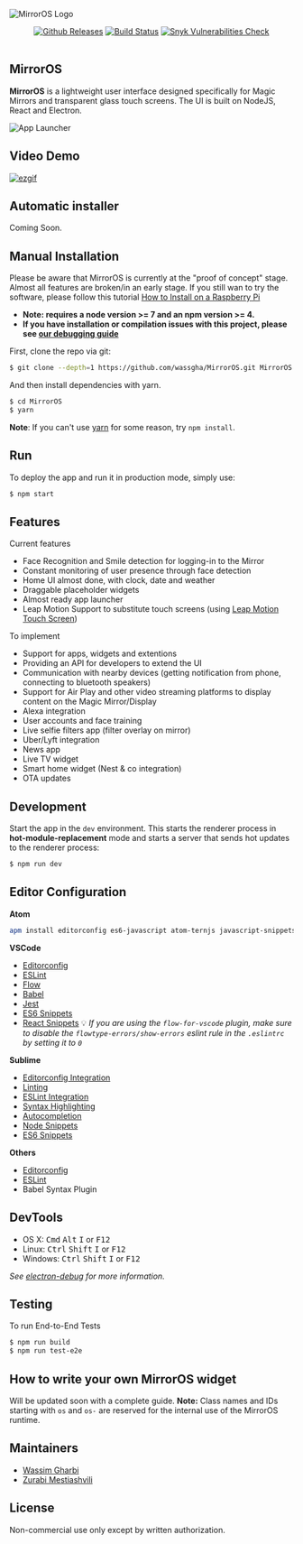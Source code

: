 ![MirrorOS Logo](https://i.imgur.com/l4mJMa4.jpg)

<p align="center">
<a href="https://github.com/wassgha/MirrorOS/releases/latest"><img src="https://img.shields.io/github/tag/wassgha/MirrorOS.svg" alt="Github Releases" /></a>
<a href="https://travis-ci.org/wassgha/MirrorOS"><img src="https://travis-ci.org/wassgha/MirrorOS.svg?branch=master" alt="Build Status" /></a>
<a href="https://snyk.io/test/github/wassgha/MirrorOS"><img src="https://snyk.io/test/github/wassgha/MirrorOS/badge.svg" alt="Snyk Vulnerabilities Check" /></a>
<br><br>
</p>

## MirrorOS

**MirrorOS** is a lightweight user interface designed specifically for Magic Mirrors and transparent glass touch screens. The UI is built on NodeJS, React and Electron.

![App Launcher](http://i.imgur.com/tPPSvuS.jpg "Mirror OS App Tray")


## Video Demo
[![ezgif](https://user-images.githubusercontent.com/591655/28448184-b7124a1a-6d8a-11e7-93f0-cf18a663dd2c.gif)
](https://www.youtube.com/watch?v=1FI0-PuNp8E)

## Automatic installer
Coming Soon.

## Manual Installation
Please be aware that MirrorOS is currently at the "proof of concept" stage. Almost all features are broken/in an early stage. If you still wan to try the software, please follow this tutorial [How to Install on a Raspberry Pi](https://github.com/wassgha/MirrorOS/wiki/Install-MirrorOS-on-a-Raspberry-Pi)

* **Note: requires a node version >= 7 and an npm version >= 4.**
* **If you have installation or compilation issues with this project, please see [our debugging guide](https://github.com/chentsulin/electron-react-boilerplate/issues/400)**

First, clone the repo via git:

```bash
$ git clone --depth=1 https://github.com/wassgha/MirrorOS.git MirrorOS
```

And then install dependencies with yarn.

```bash
$ cd MirrorOS
$ yarn
```
**Note**: If you can't use [yarn](https://github.com/yarnpkg/yarn) for some reason, try `npm install`.

## Run
To deploy the app and run it in production mode, simply use:
```bash
$ npm start
```

## Features

Current features
  - Face Recognition and Smile detection for logging-in to the Mirror
  - Constant monitoring of user presence through face detection
  - Home UI almost done, with clock, date and weather
  - Draggable placeholder widgets
  - Almost ready app launcher
  - Leap Motion Support to substitute touch screens (using [Leap Motion Touch Screen](https://github.com/wassgha/LeapMotionTouchScreen))

To implement
  - Support for apps, widgets and extentions
  - Providing an API for developers to extend the UI
  - Communication with nearby devices (getting notification from phone, connecting to bluetooth speakers)
  - Support for Air Play and other video streaming platforms to display content on the Magic Mirror/Display
  - Alexa integration
  - User accounts and face training
  - Live selfie filters app (filter overlay on mirror)
  - Uber/Lyft integration
  - News app
  - Live TV widget
  - Smart home widget (Nest & co integration)
  - OTA updates

## Development

Start the app in the `dev` environment. This starts the renderer process in **hot-module-replacement** mode and starts a server that sends hot updates to the renderer process:

```bash
$ npm run dev
```

## Editor Configuration
**Atom**
```bash
apm install editorconfig es6-javascript atom-ternjs javascript-snippets linter linter-eslint language-babel autocomplete-modules file-icons
```

**VSCode**
* [Editorconfig](https://github.com/editorconfig/editorconfig-vscode)
* [ESLint](https://github.com/Microsoft/vscode-eslint)
* [Flow](https://github.com/flowtype/flow-for-vscode)
* [Babel](https://github.com/dzannotti/vscode-babel)
* [Jest](https://github.com/orta/vscode-jest)
* [ES6 Snippets](https://marketplace.visualstudio.com/items?itemName=xabikos.JavaScriptSnippets)
* [React Snippets](https://marketplace.visualstudio.com/items?itemName=xabikos.ReactSnippets)
:bulb: *If you are using the `flow-for-vscode` plugin, make sure to disable the `flowtype-errors/show-errors` eslint rule in the `.eslintrc` by setting it to `0`*

**Sublime**
* [Editorconfig Integration](https://github.com/sindresorhus/editorconfig-sublime#readme)
* [Linting](https://github.com/SublimeLinter/SublimeLinter3)
* [ESLint Integration](https://github.com/roadhump/SublimeLinter-eslint)
* [Syntax Highlighting](https://github.com/babel/babel-sublime)
* [Autocompletion](https://github.com/ternjs/tern_for_sublime)
* [Node Snippets](https://packagecontrol.io/packages/JavaScript%20%26%20NodeJS%20Snippets)
* [ES6 Snippets](https://packagecontrol.io/packages/ES6-Toolkit)

**Others**
* [Editorconfig](http://editorconfig.org/#download)
* [ESLint](http://eslint.org/docs/user-guide/integrations#editors)
* Babel Syntax Plugin

## DevTools

- OS X: <kbd>Cmd</kbd> <kbd>Alt</kbd> <kbd>I</kbd> or <kbd>F12</kbd>
- Linux: <kbd>Ctrl</kbd> <kbd>Shift</kbd> <kbd>I</kbd> or <kbd>F12</kbd>
- Windows: <kbd>Ctrl</kbd> <kbd>Shift</kbd> <kbd>I</kbd> or <kbd>F12</kbd>

*See [electron-debug](https://github.com/sindresorhus/electron-debug) for more information.*


## Testing

To run End-to-End Tests

```bash
$ npm run build
$ npm run test-e2e
```

## How to write your own MirrorOS widget

Will be updated soon with a complete guide.
**Note:** Class names and IDs starting with `os` and `os-` are reserved for the
internal use of the MirrorOS runtime.

## Maintainers

- [Wassim Gharbi](https://github.com/wassgha)
- [Zurabi Mestiashvili](https://github.com/prosperi)

## License
Non-commercial use only except by written authorization.
